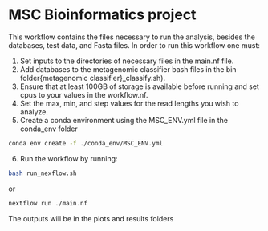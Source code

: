 # MSC Bioinformatics project
This workflow contains the files necessary to run the analysis, besides the databases, test data, and Fasta files. 
In order to run this workflow one must:
1. Set inputs to the directories of necessary files in the main.nf file. 
2. Add databases to the metagenomic classifier bash files in the bin folder{metagenomic classifier}_classify.sh).
3. Ensure that at least 100GB of storage is available before running and set cpus to your values in the workflow.nf.
4. Set the max, min, and step values for the read lengths you wish to analyze.
5. Create a conda environment using the MSC_ENV.yml file in the conda_env folder
``` bash
conda env create -f ./conda_env/MSC_ENV.yml
```
6. Run the workflow by running:
``` bash
bash run_nexflow.sh 
```
or 
``` bash
nextflow run ./main.nf
```
The outputs will be in the plots and results folders
